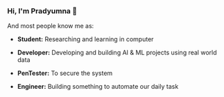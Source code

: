 ### Hi, I'm Pradyumna 👋

And most people know me as:

 - **Student:**
   Researching and learning in computer

 - **Developer:**
   Developing and building AI & ML projects using real world data

 - **PenTester:**
   To secure the system

 - **Engineer:**
   Building something to automate our daily task
<!--
**PradyumnaKrishna/PradyumnaKrishna** is a ✨ _special_ ✨ repository because its `README.md` (this file) appears on your GitHub profile.

Here are some ideas to get you started:

- 🔭 I’m currently working on ...
- 🌱 I’m currently learning ...
- 👯 I’m looking to collaborate on ...
- 🤔 I’m looking for help with ...
- 💬 Ask me about ...
- 📫 How to reach me: ...
- 😄 Pronouns: ...
- ⚡ Fun fact: ...
-->

